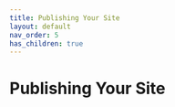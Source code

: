 ```yaml
---
title: Publishing Your Site
layout: default
nav_order: 5
has_children: true
---
```


# Publishing Your Site